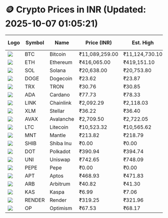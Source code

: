 # 🪙 Crypto Prices in INR (Updated: 2025-10-07 01:05:21)

| Logo | Symbol | Name       | Price (INR) | Est. High | Est. Low | Gross Profit | Fees | Net Profit | ROI % |
|------|--------|------------|-------------|-----------|----------|---------------|------|-------------|--------|
| ![](https://coin-images.coingecko.com/coins/images/1/large/bitcoin.png?1696501400) | BTC    | Bitcoin    | ₹11,089,259.00 | ₹11,124,730.10 | ₹11,053,787.90 | ₹641.79 | ₹200.00 | ₹441.79 | 0.44% |
| ![](https://coin-images.coingecko.com/coins/images/279/large/ethereum.png?1696501628) | ETH    | Ethereum   | ₹416,065.00 | ₹419,151.10 | ₹412,978.90 | ₹1,494.56 | ₹200.00 | ₹1,294.56 | 1.29% |
| ![](https://coin-images.coingecko.com/coins/images/4128/large/solana.png?1718769756) | SOL    | Solana     | ₹20,638.00 | ₹20,753.80 | ₹20,522.20 | ₹1,128.53 | ₹200.00 | ₹928.53 | 0.93% |
| ![](https://coin-images.coingecko.com/coins/images/5/large/dogecoin.png?1696501409) | DOGE   | Dogecoin   | ₹23.62 | ₹23.87 | ₹23.37 | ₹2,130.85 | ₹200.00 | ₹1,930.85 | 1.93% |
| ![](https://coin-images.coingecko.com/coins/images/1094/large/tron-logo.png?1696502193) | TRX    | TRON       | ₹30.76 | ₹30.85 | ₹30.67 | ₹557.47 | ₹200.00 | ₹357.47 | 0.36% |
| ![](https://coin-images.coingecko.com/coins/images/975/large/cardano.png?1696502090) | ADA    | Cardano    | ₹77.73 | ₹78.33 | ₹77.13 | ₹1,544.06 | ₹200.00 | ₹1,344.06 | 1.34% |
| ![](https://coin-images.coingecko.com/coins/images/877/large/chainlink-new-logo.png?1696502009) | LINK   | Chainlink  | ₹2,092.29 | ₹2,118.03 | ₹2,066.55 | ₹2,491.11 | ₹200.00 | ₹2,291.11 | 2.29% |
| ![](https://coin-images.coingecko.com/coins/images/100/large/fmpFRHHQ_400x400.jpg?1735231350) | XLM    | Stellar    | ₹36.22 | ₹36.40 | ₹36.04 | ₹973.80 | ₹200.00 | ₹773.80 | 0.77% |
| ![](https://coin-images.coingecko.com/coins/images/12559/large/Avalanche_Circle_RedWhite_Trans.png?1696512369) | AVAX   | Avalanche  | ₹2,709.50 | ₹2,722.05 | ₹2,696.95 | ₹930.61 | ₹200.00 | ₹730.61 | 0.73% |
| ![](https://coin-images.coingecko.com/coins/images/2/large/litecoin.png?1696501400) | LTC    | Litecoin   | ₹10,523.32 | ₹10,565.62 | ₹10,481.02 | ₹807.12 | ₹200.00 | ₹607.12 | 0.61% |
| ![](https://coin-images.coingecko.com/coins/images/30980/large/Mantle-Logo-mark.png?1739213200) | MNT    | Mantle     | ₹213.82 | ₹218.79 | ₹208.85 | ₹4,758.91 | ₹200.00 | ₹4,558.91 | 4.56% |
| ![](https://coin-images.coingecko.com/coins/images/11939/large/shiba.png?1696511800) | SHIB   | Shiba Inu  | ₹0.00 | ₹0.00 | ₹0.00 | ₹1,415.73 | ₹200.00 | ₹1,215.73 | 1.22% |
| ![](https://coin-images.coingecko.com/coins/images/12171/large/polkadot.png?1696512008) | DOT    | Polkadot   | ₹390.94 | ₹394.74 | ₹387.14 | ₹1,961.29 | ₹200.00 | ₹1,761.29 | 1.76% |
| ![](https://coin-images.coingecko.com/coins/images/12504/large/uniswap-logo.png?1720676669) | UNI    | Uniswap    | ₹742.65 | ₹748.09 | ₹737.21 | ₹1,476.79 | ₹200.00 | ₹1,276.79 | 1.28% |
| ![](https://coin-images.coingecko.com/coins/images/29850/large/pepe-token.jpeg?1696528776) | PEPE   | Pepe       | ₹0.00 | ₹0.00 | ₹0.00 | ₹1,876.71 | ₹200.00 | ₹1,676.71 | 1.68% |
| ![](https://coin-images.coingecko.com/coins/images/26455/large/aptos_round.png?1696525528) | APT    | Aptos      | ₹468.93 | ₹471.83 | ₹466.03 | ₹1,244.99 | ₹200.00 | ₹1,044.99 | 1.04% |
| ![](https://coin-images.coingecko.com/coins/images/16547/large/arb.jpg?1721358242) | ARB    | Arbitrum   | ₹40.82 | ₹41.30 | ₹40.34 | ₹2,379.77 | ₹200.00 | ₹2,179.77 | 2.18% |
| ![](https://coin-images.coingecko.com/coins/images/25751/large/kaspa-icon-exchanges.png?1696524837) | KAS    | Kaspa      | ₹6.99 | ₹7.06 | ₹6.92 | ₹1,906.41 | ₹200.00 | ₹1,706.41 | 1.71% |
| ![](https://coin-images.coingecko.com/coins/images/11636/large/rndr.png?1696511529) | RENDER | Render     | ₹319.25 | ₹321.96 | ₹316.54 | ₹1,710.67 | ₹200.00 | ₹1,510.67 | 1.51% |
| ![](https://coin-images.coingecko.com/coins/images/25244/large/Optimism.png?1696524385) | OP     | Optimism   | ₹67.53 | ₹68.17 | ₹66.89 | ₹1,919.63 | ₹200.00 | ₹1,719.63 | 1.72% |

